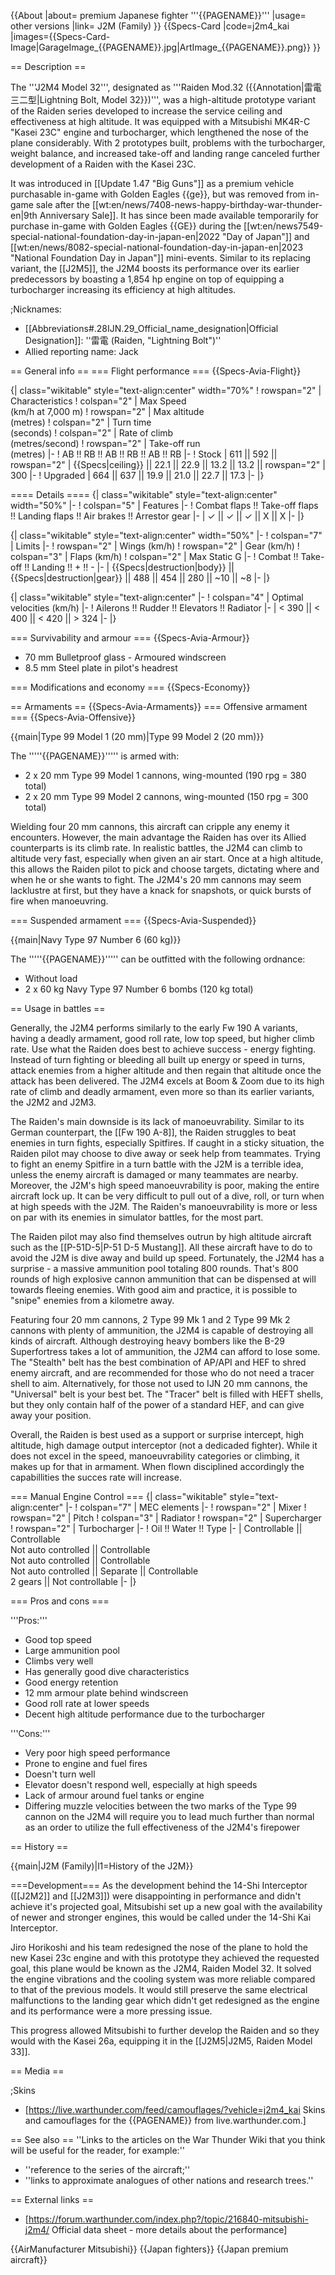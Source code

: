 {{About
|about= premium Japanese fighter '''{{PAGENAME}}'''
|usage= other versions
|link= J2M (Family)
}}
{{Specs-Card
|code=j2m4_kai
|images={{Specs-Card-Image|GarageImage_{{PAGENAME}}.jpg|ArtImage_{{PAGENAME}}.png}}
}}

== Description ==
<!-- ''In the description, the first part should be about the history of and the creation and combat usage of the aircraft, as well as its key features. In the second part, tell the reader about the aircraft in the game. Insert a screenshot of the vehicle, so that if the novice player does not remember the vehicle by name, he will immediately understand what kind of vehicle the article is talking about.'' -->
The '''J2M4 Model 32''', designated as '''Raiden Mod.32 ({{Annotation|雷電三二型|Lightning Bolt, Model 32}})''', was a high-altitude prototype variant of the Raiden series developed to increase the service ceiling and effectiveness at high altitude. It was equipped with a Mitsubishi MK4R-C "Kasei 23C" engine and turbocharger, which lengthened the nose of the plane considerably. With 2 prototypes built, problems with the turbocharger, weight balance, and increased take-off and landing range canceled further development of a Raiden with the Kasei 23C.

It was introduced in [[Update 1.47 "Big Guns"]] as a premium vehicle purchasable in-game with Golden Eagles {{ge}}, but was removed from in-game sale after the [[wt:en/news/7408-news-happy-birthday-war-thunder-en|9th Anniversary Sale]]. It has since been made available temporarily for purchase in-game with Golden Eagles {{GE}} during the [[wt:en/news7549-special-national-foundation-day-in-japan-en|2022 "Day of Japan"]] and [[wt:en/news/8082-special-national-foundation-day-in-japan-en|2023 "National Foundation Day in Japan"]] mini-events. Similar to its replacing variant, the [[J2M5]], the J2M4 boosts its performance over its earlier predecessors by boasting a 1,854 hp engine on top of equipping a turbocharger increasing its efficiency at high altitudes.

;Nicknames:

* [[Abbreviations#.28IJN.29_Official_name_designation|Official Designation]]: ''雷電 (Raiden, "Lightning Bolt")''
* Allied reporting name: Jack

== General info ==
=== Flight performance ===
{{Specs-Avia-Flight}}
<!-- ''Describe how the aircraft behaves in the air. Speed, manoeuvrability, acceleration and allowable loads - these are the most important characteristics of the vehicle.'' -->

{| class="wikitable" style="text-align:center" width="70%"
! rowspan="2" | Characteristics
! colspan="2" | Max Speed<br>(km/h at 7,000 m)
! rowspan="2" | Max altitude<br>(metres)
! colspan="2" | Turn time<br>(seconds)
! colspan="2" | Rate of climb<br>(metres/second)
! rowspan="2" | Take-off run<br>(metres)
|-
! AB !! RB !! AB !! RB !! AB !! RB
|-
! Stock
| 611 || 592 || rowspan="2" | {{Specs|ceiling}} || 22.1 || 22.9 || 13.2 || 13.2 || rowspan="2" | 300
|-
! Upgraded
| 664 || 637 || 19.9 || 21.0 || 22.7 || 17.3
|-
|}

==== Details ====
{| class="wikitable" style="text-align:center" width="50%"
|-
! colspan="5" | Features
|-
! Combat flaps !! Take-off flaps !! Landing flaps !! Air brakes !! Arrestor gear
|-
| ✓ || ✓ || ✓ || X || X     <!-- ✓ -->
|-
|}

{| class="wikitable" style="text-align:center" width="50%"
|-
! colspan="7" | Limits
|-
! rowspan="2" | Wings (km/h)
! rowspan="2" | Gear (km/h)
! colspan="3" | Flaps (km/h)
! colspan="2" | Max Static G
|-
! Combat !! Take-off !! Landing !! + !! -
|-
| {{Specs|destruction|body}} || {{Specs|destruction|gear}} || 488 || 454 || 280 || ~10 || ~8
|-
|}

{| class="wikitable" style="text-align:center"
|-
! colspan="4" | Optimal velocities (km/h)
|-
! Ailerons !! Rudder !! Elevators !! Radiator
|-
| < 390 || < 400 || < 420 || > 324
|-
|}

=== Survivability and armour ===
{{Specs-Avia-Armour}}
<!-- ''Examine the survivability of the aircraft. Note how vulnerable the structure is and how secure the pilot is, whether the fuel tanks are armoured, etc. Describe the armour, if there is any, and also mention the vulnerability of other critical aircraft systems.'' -->

* 70 mm Bulletproof glass - Armoured windscreen
* 8.5 mm Steel plate in pilot's headrest

=== Modifications and economy ===
{{Specs-Economy}}

== Armaments ==
{{Specs-Avia-Armaments}}
=== Offensive armament ===
{{Specs-Avia-Offensive}}
<!-- ''Describe the offensive armament of the aircraft, if any. Describe how effective the cannons and machine guns are in a battle, and also what belts or drums are better to use. If there is no offensive weaponry, delete this subsection.'' -->
{{main|Type 99 Model 1 (20 mm)|Type 99 Model 2 (20 mm)}}

The '''''{{PAGENAME}}''''' is armed with:

* 2 x 20 mm Type 99 Model 1 cannons, wing-mounted (190 rpg = 380 total)
* 2 x 20 mm Type 99 Model 2 cannons, wing-mounted (150 rpg = 300 total)

Wielding four 20 mm cannons, this aircraft can cripple any enemy it encounters. However, the main advantage the Raiden has over its Allied counterparts is its climb rate. In realistic battles, the J2M4 can climb to altitude very fast, especially when given an air start. Once at a high altitude, this allows the Raiden pilot to pick and choose targets, dictating where and when he or she wants to fight. The J2M4's 20 mm cannons may seem lacklustre at first, but they have a knack for snapshots, or quick bursts of fire when manoeuvring.

=== Suspended armament ===
{{Specs-Avia-Suspended}}
<!-- ''Describe the aircraft's suspended armament: additional cannons under the wings, bombs, rockets and torpedoes. This section is especially important for bombers and attackers. If there is no suspended weaponry remove this subsection.'' -->
{{main|Navy Type 97 Number 6 (60 kg)}}

The '''''{{PAGENAME}}''''' can be outfitted with the following ordnance:

* Without load
* 2 x 60 kg Navy Type 97 Number 6 bombs (120 kg total)

== Usage in battles ==
<!-- ''Describe the tactics of playing in the aircraft, the features of using aircraft in a team and advice on tactics. Refrain from creating a "guide" - do not impose a single point of view, but instead, give the reader food for thought. Examine the most dangerous enemies and give recommendations on fighting them. If necessary, note the specifics of the game in different modes (AB, RB, SB).'' -->

Generally, the J2M4 performs similarly to the early Fw 190 A variants, having a deadly armament, good roll rate, low top speed, but higher climb rate. Use what the Raiden does best to achieve success - energy fighting. Instead of turn fighting or bleeding all built up energy or speed in turns, attack enemies from a higher altitude and then regain that altitude once the attack has been delivered. The J2M4 excels at Boom & Zoom due to its high rate of climb and deadly armament, even more so than its earlier variants, the J2M2 and J2M3.

The Raiden's main downside is its lack of manoeuvrability. Similar to its German counterpart, the [[Fw 190 A-8]], the Raiden struggles to beat enemies in turn fights, especially Spitfires. If caught in a sticky situation, the Raiden pilot may choose to dive away or seek help from teammates. Trying to fight an enemy Spitfire in a turn battle with the J2M is a terrible idea, unless the enemy aircraft is damaged or many teammates are nearby. Moreover, the J2M's high speed manoeuvrability is poor, making the entire aircraft lock up. It can be very difficult to pull out of a dive, roll, or turn when at high speeds with the J2M. The Raiden's manoeuvrability is more or less on par with its enemies in simulator battles, for the most part.

The Raiden pilot may also find themselves outrun by high altitude aircraft such as the [[P-51D-5|P-51 D-5 Mustang]]. All these aircraft have to do to avoid the J2M is dive away and build up speed. Fortunately, the J2M4 has a surprise - a massive ammunition pool totaling 800 rounds. That's 800 rounds of high explosive cannon ammunition that can be dispensed at will towards fleeing enemies. With good aim and practice, it is possible to "snipe" enemies from a kilometre away.

Featuring four 20 mm cannons, 2 Type 99 Mk 1 and 2 Type 99 Mk 2 cannons with plenty of ammunition, the J2M4 is capable of destroying all kinds of aircraft. Although destroying heavy bombers like the B-29 Superfortress takes a lot of ammunition, the J2M4 can afford to lose some. The "Stealth" belt has the best combination of AP/API and HEF to shred enemy aircraft, and are recommended for those who do not need a tracer shell to aim. Alternatively, for those not used to IJN 20 mm cannons, the "Universal" belt is your best bet. The "Tracer" belt is filled with HEFT shells, but they only contain half of the power of a standard HEF, and can give away your position.

Overall, the Raiden is best used as a support or surprise intercept, high altitude, high damage output interceptor (not a dedicaded fighter). While it does not excel in the speed, manoeuvrability categories or climbing, it makes up for that in armament. When flown disciplined accordingly the capabillities the succes rate will increase.

=== Manual Engine Control ===
{| class="wikitable" style="text-align:center"
|-
! colspan="7" | MEC elements
|-
! rowspan="2" | Mixer
! rowspan="2" | Pitch
! colspan="3" | Radiator
! rowspan="2" | Supercharger
! rowspan="2" | Turbocharger
|-
! Oil !! Water !! Type
|-
| Controllable || Controllable<br>Not auto controlled || Controllable<br>Not auto controlled || Controllable<br>Not auto controlled || Separate || Controllable<br>2 gears || Not controllable
|-
|}

=== Pros and cons ===
<!-- ''Summarise and briefly evaluate the vehicle in terms of its characteristics and combat effectiveness. Mark its pros and cons in the bulleted list. Try not to use more than 6 points for each of the characteristics. Avoid using categorical definitions such as "bad", "good" and the like - use substitutions with softer forms such as "inadequate" and "effective".'' -->

'''Pros:'''

* Good top speed
* Large ammunition pool
* Climbs very well
* Has generally good dive characteristics
* Good energy retention
* 12 mm armour plate behind windscreen
* Good roll rate at lower speeds
* Decent high altitude performance due to the turbocharger

'''Cons:'''

* Very poor high speed performance
* Prone to engine and fuel fires
* Doesn't turn well
* Elevator doesn't respond well, especially at high speeds
* Lack of armour around fuel tanks or engine
* Differing muzzle velocities between the two marks of the Type 99 cannon on the J2M4 will require you to lead much further than normal as an order to utilize the full effectiveness of the J2M4's firepower

== History ==
<!-- ''Describe the history of the creation and combat usage of the aircraft in more detail than in the introduction. If the historical reference turns out to be too long, take it to a separate article, taking a link to the article about the vehicle and adding a block "/History" (example: <nowiki>https://wiki.warthunder.com/(Vehicle-name)/History</nowiki>) and add a link to it here using the <code>main</code> template. Be sure to reference text and sources by using <code><nowiki><ref></ref></nowiki></code>, as well as adding them at the end of the article with <code><nowiki><references /></nowiki></code>. This section may also include the vehicle's dev blog entry (if applicable) and the in-game encyclopedia description (under <code><nowiki>=== In-game description ===</nowiki></code>, also if applicable).'' -->
{{main|J2M (Family)|l1=History of the J2M}}

===Development===
As the development behind the 14-Shi Interceptor ([[J2M2]] and [[J2M3]]) were disappointing in performance and didn't achieve it's projected goal, Mitsubishi set up a new goal with the availability of newer and stronger engines, this would be called under the 14-Shi Kai Interceptor.

Jiro Horikoshi and his team redesigned the nose of the plane to hold the new Kasei 23c engine and with this prototype they achieved the requested goal, this plane would be known as the J2M4, Raiden Model 32. It solved the engine vibrations and the cooling system was more reliable compared to that of the previous models. It would still preserve the same electrical malfunctions to the landing gear which didn't get redesigned as the engine and its performance were a more pressing issue.

This progress allowed Mitsubishi to further develop the Raiden and so they would with the Kasei 26a, equipping it in the [[J2M5|J2M5, Raiden Model 33]].

== Media ==
<!-- ''Excellent additions to the article would be video guides, screenshots from the game, and photos.'' -->

;Skins

* [https://live.warthunder.com/feed/camouflages/?vehicle=j2m4_kai Skins and camouflages for the {{PAGENAME}} from live.warthunder.com.]

== See also ==
''Links to the articles on the War Thunder Wiki that you think will be useful for the reader, for example:''

* ''reference to the series of the aircraft;''
* ''links to approximate analogues of other nations and research trees.''

== External links ==
<!-- ''Paste links to sources and external resources, such as:''
* ''topic on the official game forum;''
* ''other literature.'' -->

* [https://forum.warthunder.com/index.php?/topic/216840-mitsubishi-j2m4/ Official data sheet - more details about the performance]

{{AirManufacturer Mitsubishi}}
{{Japan fighters}}
{{Japan premium aircraft}}